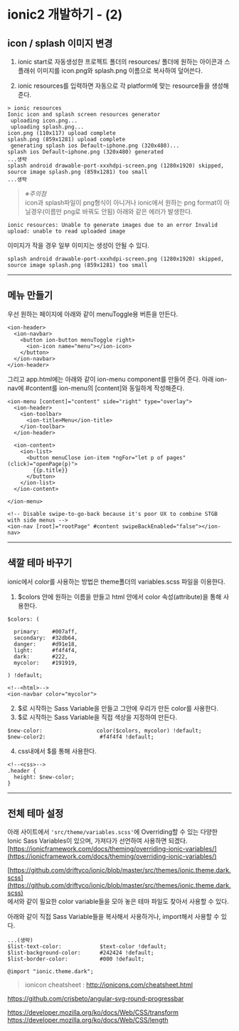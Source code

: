 # ionic2 개발하기 - (2)

## icon / splash 이미지 변경

1. ionic start로 자동생성한 프로젝트 폴더의 resources/ 폴더에 원하는 아이콘과 스플래쉬 이미지를 icon.png와 splash.png 이름으로 복사하여 덮어쓴다.  

2. ionic resources를 입력하면 자동으로 각 platform에 맞는 resource들을 생성해준다.

```
> ionic resources
Ionic icon and splash screen resources generator
 uploading icon.png...
 uploading splash.png...
icon.png (110x117) upload complete
splash.png (859x1281) upload complete
 generating splash ios Default~iphone.png (320x480)...
splash ios Default~iphone.png (320x480) generated
...생략
splash android drawable-port-xxxhdpi-screen.png (1280x1920) skipped, source image splash.png (859x1281) too small
...생략
```

> *※주의점*  
icon과 splash파일이 png형식이 아니거나 ionic에서 원하는 png format이 아닐경우(이름만 png로 바꿔도 안됨) 아래와 같은 에러가 발생한다.

```
ionic resources: Unable to generate images due to an error Invalid upload: unable to read uploaded image
```

이미지가 작을 경우 일부 이미지는 생성이 안될 수 있다.

```
splash android drawable-port-xxxhdpi-screen.png (1280x1920) skipped, source image splash.png (859x1281) too small
```

---

## 메뉴 만들기

우선 원하는 페이지에 아래와 같이 menuToggle용 버튼을 만든다.
```
<ion-header>
  <ion-navbar>
    <button ion-button menuToggle right>
      <ion-icon name="menu"></ion-icon>
    </button>
  </ion-navbar>
</ion-header>
```

그리고 app.html에는 아래와 같이 ion-menu component를 만들어 준다.
아래 ion-nav에 #content를 ion-menu의 [content]와 동일하게 작성해준다.

```
<ion-menu [content]="content" side="right" type="overlay">
  <ion-header>
    <ion-toolbar>
      <ion-title>Menu</ion-title>
    </ion-toolbar>
  </ion-header>

  <ion-content>
    <ion-list>
      <button menuClose ion-item *ngFor="let p of pages" (click)="openPage(p)">
        {{p.title}}
      </button>
    </ion-list>
  </ion-content>

</ion-menu>

<!-- Disable swipe-to-go-back because it's poor UX to combine STGB with side menus -->
<ion-nav [root]="rootPage" #content swipeBackEnabled="false"></ion-nav>
```

---

## 색깔 테마 바꾸기

ionic에서 color를 사용하는 방법은 theme폴더의 variables.scss 파일을 이용한다.
1. $colors 안에 원하는 이름을 만들고 html 안에서 color 속성(attribute)을 통해 사용한다.
```
$colors: (

  primary:    #007aff,
  secondary:  #32db64,
  danger:     #d91e18,
  light:      #f4f4f4,
  dark:       #222,
  mycolor:    #191919,

) !default;
```

```
<!--<html>-->
<ion-navbar color="mycolor">
```

2. $로 시작하는 Sass Variable을 만들고 그안에 우리가 만든 color를 사용한다.
3. $로 시작하는 Sass Variable을 직접 색상을 지정하여 만든다. 

```
$new-color:                 color($colors, mycolor) !default;
$new-color2:                 #f4f4f4 !default;
```
4. css내에서 $를 통해 사용한다.

```
<!--<css>-->
.header {
  height: $new-color;
}
```

---

## 전체 테마 설정

아래 사이트에서 `'src/theme/variables.scss'`에 Overriding할 수 있는 다양한 Ionic Sass Variables이 있으며, 가져다가 선언하여 사용하면 되겠다.
[https://ionicframework.com/docs/theming/overriding-ionic-variables/](https://ionicframework.com/docs/theming/overriding-ionic-variables/)

[https://github.com/driftyco/ionic/blob/master/src/themes/ionic.theme.dark.scss](https://github.com/driftyco/ionic/blob/master/src/themes/ionic.theme.dark.scss)  
에서와 같이 필요한 color variable들을 모아 놓은 테마 파일도 찾아서 사용할 수 있다.  

아래와 같이 직접 Sass Variable들을 복사해서 사용하거나, import해서 사용할 수 있다.
```
...(생략)
$list-text-color:            $text-color !default;
$list-background-color:      #242424 !default;
$list-border-color:          #000 !default;

@import "ionic.theme.dark";
```


> ionicon cheatsheet : http://ionicons.com/cheatsheet.html

https://github.com/crisbeto/angular-svg-round-progressbar

https://developer.mozilla.org/ko/docs/Web/CSS/transform
https://developer.mozilla.org/ko/docs/Web/CSS/length